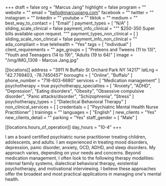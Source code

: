 +++
draft = false
org = "Marcus Jang"
highlight = false
program = ""
website = ""
email = "hello@marcusjang.com"
facebook = ""
twitter = ""
instagram = ""
linkedin = ""
youtube = ""
tiktok = ""
medium = ""
best_way_to_contact = [ "Email" ]
payment_types = [ "N/A" ]
sliding_scale_clinical = false
payment_info_clinical = """
$250-350
Super bills available upon request. """
payment_types_non_clinical = [ ]
sliding_scale_non_clinical = false
payment_info_non_clinical = ""
ada_compliant = true
telehealth = "Yes"
tags = [ "individual" ]
client_requirements = ""
age_groups = [
  "Preteens and Tweens (11 to 13)",
  "Youth and Teenagers (14 to 19)",
  "Adults (19 to 64)"
]
image = "/img/IMG_1308 - Marcus Jang.jpg"

[[locations]]
address = "3911 N Buffalo St Orchard Park NY 14217"
latLng = "42.7769403, -78.7450457"
boroughs = [ "Online", "Buffalo" ]
phone_number = "716-603-6680"
services = [ "Medication management" ]
psychotherapy = true
psychotherapy_specialties = [
  "Anxiety",
  "ADHD",
  "Depression",
  "Eating disorders",
  "Obesity",
  "Obsessive compulsive disorder",
  "Panic attacks/disorder",
  "Schizophrenia",
  "Stress"
]
psychotherapy_types = [ "Dialectical Behavioral Therapy" ]
non_clinical_services = [ ]
credentials = [ "Psychiatric Mental Health Nurse Practitioner" ]
trainings = ""
languages = [ "English" ]
new_clients = "Yes"
new_clients_detail = ""
parking = "Yes"
staff_gender = [ "Male" ]

  [[locations.hours_of_operation]]
  day_hours = "10-4"
+++

I am a board certified psychiatric nurse practitioner treating children, adolescents, and adults. I am experienced in treating mood disorders, depression, panic disorder, anxiety, OCD, ADHD, and sleep disorders. My approach varies, depending on your needs and concerns. Beyond medication management, I often look to the following therapy modalities: internal family systems, dialectical behavioral therapy, existential psychotherapy, and motivational interviewing. I believe these approaches offer the broadest and most practical applications in managing one's mental health.
